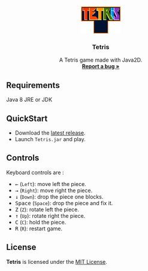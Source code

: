 <p align="center">
    <img src="https://github.com/BertrandAlexandre/Tetris/blob/master/src/main/resources/dist/tetris-logo.png" alt="Tetris logo" width=105 height=72>

  <h3 align="center">Tetris</h3>

  <p align="center">
    A Tetris game made with Java2D.
    <br>
    <a href="https://github.com/BertrandAlexandre/Tetris/issues/new"><strong>Report a bug »</strong></a>
  </p>
</p>

## Requirements

Java 8 JRE or JDK

## QuickStart

- Download the [latest release](https://github.com/BertrandAlexandre/Tetris/releases).
- Launch `Tetris.jar` and play.

## Controls

Keyboard controls are :

- <kbd>←</kbd> (`Left`): move left the piece.
- <kbd>→</kbd> (`Right`): move right the piece.
- <kbd>↓</kbd> (`Down`): drop the piece one blocks.
- <kbd>Space</kbd> (`Space`): drop the piece and fix it.
- <kbd>Z</kbd> (`Z`): rotate left the piece.
- <kbd>↑</kbd> (`Up`): rotate right the piece.
- <kbd>C</kbd> (`C`): hold the piece.
- <kbd>R</kbd> (`R`): restart game.

## License

**Tetris** is licensed under the [MIT License](https://github.com/BertrandAlexandre/Tetris/blob/master/LICENSE).
